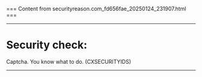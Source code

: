 === Content from securityreason.com_fd656fae_20250124_231907.html ===


---

# Security check:

Captcha. You know what to do. (CXSECURITYIDS)

---


